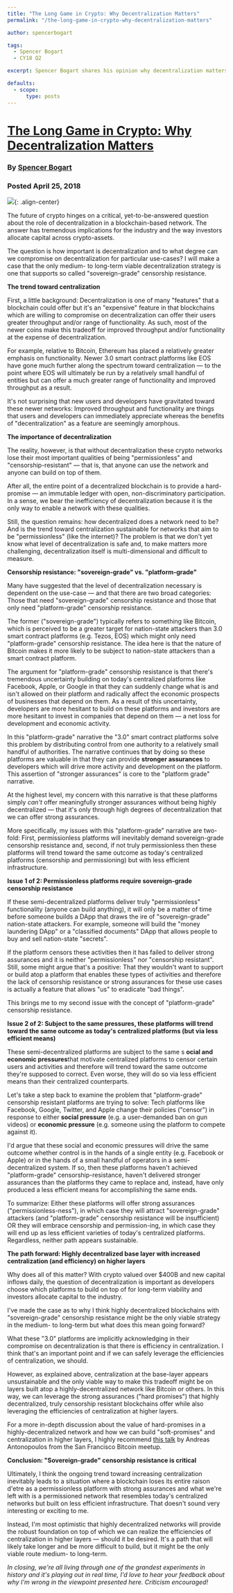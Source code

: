 ```yaml
---
title: "The Long Game in Crypto: Why Decentralization Matters"
permalink: "/the-long-game-in-crypto-why-decentralization-matters" 

author: spencerbogart

tags:
  - Spencer Bogart
  - CY18 Q2

excerpt: Spencer Bogart shares his opinion why decentralization matters. Posted April 25, 2018.

defaults:
  - scope:
      type: posts
---
```


# [The Long Game in Crypto: Why Decentralization Matters](https://medium.com/@Bitcom21/the-long-game-in-crypto-why-decentralization-matters-fd681ff5ed0)
### By [Spencer Bogart](https://twitter.com/CremeDeLaCrypto)
### Posted April 25, 2018

![](/assets/images/cy18/cy18q2m4/sb-1.png){: .align-center}

The future of crypto hinges on a critical, yet-to-be-answered question about the role of decentralization in a blockchain-based network. The answer has tremendous implications for the industry and the way investors allocate capital across crypto-assets.

The question is how important is decentralization and to what degree can we compromise on decentralization for particular use-cases? I will make a case that the only medium- to long-term viable decentralization strategy is one that supports so called "sovereign-grade" censorship resistance.

**The trend toward centralization**

First, a little background: Decentralization is one of many "features" that a blockchain could offer but it's an "expensive" feature in that blockchains which are willing to compromise on decentralization can offer their users greater throughput and/or range of functionality. As such, most of the newer coins make this tradeoff for improved throughput and/or functionality at the expense of decentralization.

For example, relative to Bitcoin, Ethereum has placed a relatively greater emphasis on functionality. Newer 3.0 smart contract platforms like EOS have gone much further along the spectrum toward centralization — to the point where EOS will ultimately be run by a relatively small handful of entities but can offer a much greater range of functionality and improved throughput as a result.

It's not surprising that new users and developers have gravitated toward these newer networks: Improved throughput and functionality are things that users and developers can immediately appreciate whereas the benefits of "decentralization" as a feature are seemingly amorphous.

**The importance of decentralization**

The reality, however, is that without decentralization these crypto networks lose their most important qualities of being "permissionless" and "censorship-resistant" — that is, that anyone can use the network and anyone can build on top of them.

After all, the entire point of a decentralized blockchain is to provide a hard-promise — an immutable ledger with open, non-discriminatory participation. In a sense, we bear the inefficiency of decentralization because it is the only way to enable a network with these qualities.

Still, the question remains: how decentralized does a network need to be? And is the trend toward centralization sustainable for networks that aim to be "permissionless" (like the internet)? The problem is that we don't yet know what level of decentralization is safe and, to make matters more challenging, decentralization itself is multi-dimensional and difficult to measure.

**Censorship resistance: "sovereign-grade" vs. "platform-grade"**

Many have suggested that the level of decentralization necessary is dependent on the use-case — and that there are two broad categories: Those that need "sovereign-grade" censorship resistance and those that only need "platform-grade" censorship resistance.

The former ("sovereign-grade") typically refers to something like Bitcoin, which is perceived to be a greater target for nation-state attackers than 3.0 smart contract platforms (e.g. Tezos, EOS) which might only need "platform-grade" censorship resistance. The idea here is that the nature of Bitcoin makes it more likely to be subject to nation-state attackers than a smart contract platform.

The argument for "platform-grade" censorship resistance is that there's tremendous uncertainty building on today's centralized platforms like Facebook, Apple, or Google in that they can suddenly change what is and isn't allowed on their platform and radically affect the economic prospects of businesses that depend on them. As a result of this uncertainty, developers are more hesitant to build on these platforms and investors are more hesitant to invest in companies that depend on them — a net loss for development and economic activity.

In this "platform-grade" narrative the "3.0" smart contract platforms solve this problem by distributing control from one authority to a relatively small handful of authorities. The narrative continues that by doing so these platforms are valuable in that they can provide **stronger assurances** to developers which will drive more activity and development on the platform. This assertion of "stronger assurances" is core to the "platform grade" narrative.

At the highest level, my concern with this narrative is that these platforms simply _can't_ offer meaningfully stronger assurances without being highly decentralized — that it's only through high degrees of decentralization that we can offer strong assurances.

More specifically, my issues with this "platform-grade" narrative are two-fold: First, permissionless platforms will inevitably demand sovereign-grade censorship resistance and, second, if not truly permissionless then these platforms will trend toward the same outcome as today's centralized platforms (censorship and permissioning) but with less efficient infrastructure.

**Issue 1 of 2: Permissionless platforms require sovereign-grade censorship resistance**

If these semi-decentralized platforms deliver truly "permissionless" functionality (anyone can build anything), it will only be a matter of time before someone builds a DApp that draws the ire of "sovereign-grade" nation-state attackers. For example, someone will build the "money laundering DApp" or a "classified documents" DApp that allows people to buy and sell nation-state "secrets".

If the platform censors these activities then it has failed to deliver strong assurances and it is neither "permissionless" nor "censorship resistant". Still, some might argue that's a positive: That they wouldn't want to support or build atop a platform that enables these types of activities and therefore the lack of censorship resistance or strong assurances for these use cases is actually a feature that allows "us" to eradicate "bad things".

This brings me to my second issue with the concept of "platform-grade" censorship resistance.

**Issue 2 of 2: Subject to the same pressures, these platforms will trend toward the same outcome as today's centralized platforms (but via less efficient means)**

These semi-decentralized platforms are subject to the same s **ocial and economic pressures**that motivate centralized platforms to censor certain users and activities and therefore will trend toward the same outcome they're supposed to correct. Even worse, they will do so via less efficient means than their centralized counterparts.

Let's take a step back to examine the problem that "platform-grade" censorship resistant platforms are trying to solve: Tech platforms like Facebook, Google, Twitter, and Apple change their policies ("censor") in response to either **social pressure** (e.g. a user-demanded ban on gun videos) or **economic pressure** (e.g. someone using the platform to compete against it).

I'd argue that these social and economic pressures will drive the same outcome whether control is in the hands of a single entity (e.g. Facebook or Apple) or in the hands of a small handful of operators in a semi-decentralized system. If so, then these platforms haven't achieved "platform-grade" censorship-resistance, haven't delivered stronger assurances than the platforms they came to replace and, instead, have only produced a less efficient means for accomplishing the same ends.

To summarize: Either these platforms will offer strong assurances ("permissionless-ness"), in which case they will attract "sovereign-grade" attackers (and "platform-grade" censorship resistance will be insufficient) OR they will embrace censorship and permission-ing, in which case they will end up as less efficient varieties of today's centralized platforms. Regardless, neither path appears sustainable.

**The path forward: Highly decentralized base layer with increased centralization (and efficiency) on higher layers**

Why does all of this matter? With crypto valued over $400B and new capital inflows daily, the question of decentralization is important as developers choose which platforms to build on top of for long-term viability and investors allocate capital to the industry.

I've made the case as to why I think highly decentralized blockchains with "sovereign-grade" censorship resistance might be the only viable strategy in the medium- to long-term but what does this mean going forward?

What these "3.0" platforms are implicitly acknowledging in their compromise on decentralization is that there is efficiency in centralization. I think that's an important point and if we can safely leverage the efficiencies of centralization, we should.

However, as explained above, centralization at the base-layer appears unsustainable and the only viable way to make this tradeoff might be on layers built atop a highly-decentralized network like Bitcoin or others. In this way, we can leverage the strong assurances ("hard promises") that highly decentralized, truly censorship resistant blockchains offer while also leveraging the efficiencies of centralization at higher layers.

For a more in-depth discussion about the value of hard-promises in a highly-decentralized network and how we can build "soft-promises" and centralization in higher layers, I highly recommend [this talk](https://youtu.be/UJSdMFPjW8c?t=1m09s&source=post_page---------------------------) by Andreas Antonopoulos from the San Francisco Bitcoin meetup.

**Conclusion: "Sovereign-grade" censorship resistance is critical**

Ultimately, I think the ongoing trend toward increasing centralization inevitably leads to a situation where a blockchain loses its entire raison d'etre as a permissionless platform with strong assurances and what we're left with is a permissioned network that resembles today's centralized networks but built on less efficient infrastructure. That doesn't sound very interesting or exciting to me.

Instead, I'm most optimistic that highly decentralized networks will provide the robust foundation on top of which we can realize the efficiencies of centralization in higher layers — should it be desired. It's a path that will likely take longer and be more difficult to build, but it might be the only viable route medium- to long-term.

_In closing, we're all living through one of the grandest experiments in history and it's playing out in real time, I'd love to hear your feedback about why I'm wrong in the viewpoint presented here. Criticism encouraged!_
